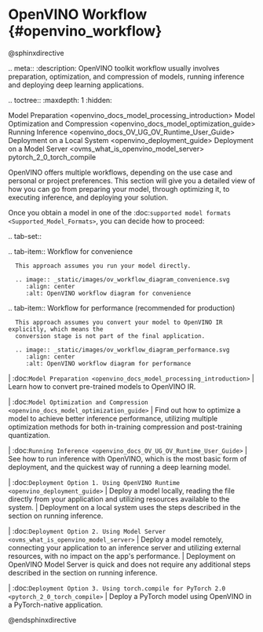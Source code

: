 # OpenVINO Workflow {#openvino_workflow}


@sphinxdirective

.. meta::
   :description: OpenVINO toolkit workflow usually involves preparation, 
                 optimization, and compression of models, running inference and 
                 deploying deep learning applications.

.. toctree::
   :maxdepth: 1
   :hidden:

   Model Preparation <openvino_docs_model_processing_introduction>
   Model Optimization and Compression <openvino_docs_model_optimization_guide>
   Running Inference <openvino_docs_OV_UG_OV_Runtime_User_Guide>
   Deployment on a Local System  <openvino_deployment_guide>
   Deployment on a Model Server <ovms_what_is_openvino_model_server>
   pytorch_2_0_torch_compile
   

OpenVINO offers multiple workflows, depending on the use case and personal or project preferences.
This section will give you a detailed view of how you can go from preparing your model,
through optimizing it, to executing inference, and deploying your solution.

Once you obtain a model in one of the :doc:`supported model formats <Supported_Model_Formats>`,
you can decide how to proceed:

.. tab-set::

   .. tab-item:: Workflow for convenience

      This approach assumes you run your model directly.      

      .. image:: _static/images/ov_workflow_diagram_convenience.svg
         :align: center
         :alt: OpenVINO workflow diagram for convenience

   .. tab-item:: Workflow for performance (recommended for production)

      This approach assumes you convert your model to OpenVINO IR explicitly, which means the
      conversion stage is not part of the final application. 

      .. image:: _static/images/ov_workflow_diagram_performance.svg
         :align: center
         :alt: OpenVINO workflow diagram for performance



| :doc:`Model Preparation <openvino_docs_model_processing_introduction>`
|    Learn how to convert pre-trained models to OpenVINO IR.

| :doc:`Model Optimization and Compression <openvino_docs_model_optimization_guide>`
|    Find out how to optimize a model to achieve better inference performance, utilizing 
     multiple optimization methods for both in-training compression and post-training quantization. 

| :doc:`Running Inference <openvino_docs_OV_UG_OV_Runtime_User_Guide>`
|    See how to run inference with OpenVINO, which is the most basic form of deployment, 
     and the quickest way of running a deep learning model.

| :doc:`Deployment Option 1. Using OpenVINO Runtime <openvino_deployment_guide>` 
|    Deploy a model locally, reading the file directly from your application and utilizing resources available to the system.
|    Deployment on a local system uses the steps described in the section on running inference.

| :doc:`Deployment Option 2. Using Model Server <ovms_what_is_openvino_model_server>`
|    Deploy a model remotely, connecting your application to an inference server and utilizing external resources, with no impact on the app's performance.
|    Deployment on OpenVINO Model Server is quick and does not require any additional steps described in the section on running inference.

| :doc:`Deployment Option 3. Using torch.compile for PyTorch 2.0  <pytorch_2_0_torch_compile>`
|    Deploy a PyTorch model using OpenVINO in a PyTorch-native application.



@endsphinxdirective